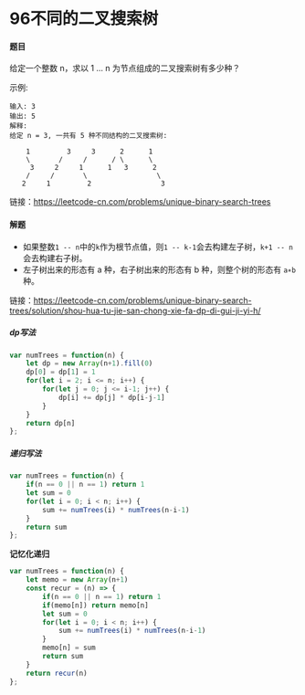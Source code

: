 # 96不同的二叉搜索树

#### 题目

给定一个整数 n，求以 1 ... n 为节点组成的二叉搜索树有多少种？

示例:

```
输入: 3
输出: 5
解释:
给定 n = 3, 一共有 5 种不同结构的二叉搜索树:

	1         3     3      2      1
    \       /     /      / \      \
     3     2     1      1   3      2
    /     /       \                 \
   2     1         2                 3
```


链接：https://leetcode-cn.com/problems/unique-binary-search-trees



#### 解题

+ 如果整数` 1 -- n `中的` k `作为根节点值，则` 1 -- k-1 `会去构建左子树，`k+1 -- n `会去构建右子树。
+ 左子树出来的形态有 a 种，右子树出来的形态有 b 种，则整个树的形态有 `a∗b `种。

链接：https://leetcode-cn.com/problems/unique-binary-search-trees/solution/shou-hua-tu-jie-san-chong-xie-fa-dp-di-gui-ji-yi-h/

##### dp写法

```js
var numTrees = function(n) {
    let dp = new Array(n+1).fill(0)
    dp[0] = dp[1] = 1
    for(let i = 2; i <= n; i++) {
        for(let j = 0; j <= i-1; j++) {
            dp[i] += dp[j] * dp[i-j-1]
        }
    }
    return dp[n]
};
```

##### 递归写法

```js
var numTrees = function(n) {
    if(n == 0 || n == 1) return 1
    let sum = 0
    for(let i = 0; i < n; i++) {
        sum += numTrees(i) * numTrees(n-i-1)
    }
    return sum
};
```

**记忆化递归**

```js
var numTrees = function(n) {
    let memo = new Array(n+1)
    const recur = (n) => {
        if(n == 0 || n == 1) return 1
        if(memo[n]) return memo[n]
        let sum = 0
        for(let i = 0; i < n; i++) {
            sum += numTrees(i) * numTrees(n-i-1)
        }
        memo[n] = sum
        return sum
    }
    return recur(n)
};
```

